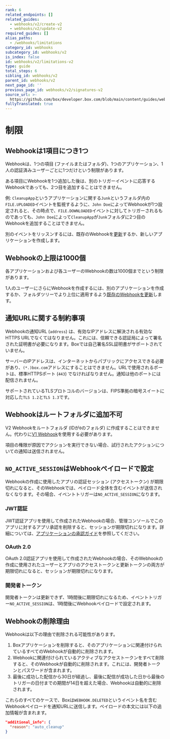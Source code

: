 ```yaml
---
rank: 6
related_endpoints: []
related_guides:
  - webhooks/v2/create-v2
  - webhooks/v2/update-v2
required_guides: []
alias_paths:
  - /webhooks/limitations
category_id: webhooks
subcategory_id: webhooks/v2
is_index: false
id: webhooks/v2/limitations-v2
type: guide
total_steps: 6
sibling_id: webhooks/v2
parent_id: webhooks/v2
next_page_id: ''
previous_page_id: webhooks/v2/signatures-v2
source_url: >-
  https://github.com/box/developer.box.com/blob/main/content/guides/webhooks/v2/limitations-v2.md
fullyTranslated: true
---
```

# 制限

## Webhookは1項目につき1つ

Webhookは、1つの項目 (ファイルまたはフォルダ)、1つのアプリケーション、1人の認証済みユーザーごとに1つだけという制限があります。

ある項目にWebhookを1つ追加した後は、別のトリガーイベントに応答するWebhookであっても、2つ目を追加することはできません。

例: `CleanupApp`というアプリケーションに関する`Junk`というフォルダ内の`FILE.UPLOADED`イベントを監視するように、`John Doe`によってWebhookが1つ設定されると、その時点で、`FILE.DOWNLOADED`イベントに対してトリガーされるものであっても、`John Doe`によって`CleanupApp`が`Junk`フォルダに2つ目のWebhookを追加することはできません。

別のイベントをリッスンするには、既存のWebhookを[更新][update]するか、新しいアプリケーションを作成します。

## Webhookの上限は1000個

各アプリケーションおよび各ユーザーのWebhookの数は1000個までという制限があります。

1人のユーザーにさらにWebhookを作成するには、別のアプリケーションを作成するか、フォルダツリーでより上位に適用するよう[既存のWebhookを更新][update]します。

## 通知URLに関する制約事項

Webhookの通知URL (`address`) は、有効なIPアドレスに解決される有効なHTTPS URLでなくてはなりません。これには、信頼できる認証局によって署名された証明書が必要になります。Boxでは自己署名SSL証明書がサポートされていません。

サーバーのIPアドレスは、インターネットからパブリックにアクセスできる必要があり、`(*.)box.com`アドレスにすることはできません。URLで使用されるポートは、標準HTTPSポート (`443`) でなければなりません。通知は他のポートには配信されません。

サポートされているTLSプロトコルのバージョンは、FIPS準拠の暗号スイートに対応した`TLS 1.2`と`TLS 1.3`です。

## Webhookはルートフォルダに追加不可

V2 Webhookをルートフォルダ (IDが`0`のフォルダ) に作成することはできません。代わりに[V1 Webhook][v1]を使用する必要があります。

<Message type="notice">

項目の権限が原因でアクションを実行できない場合、試行されたアクションについての通知は送信されません。

</Message>

## `NO_ACTIVE_SESSION`はWebhookペイロードで設定

Webhookの作成に使用したアプリの認証セッション (アクセストークン) が期限切れになると、そのWebhookでは、ペイロード全体を含むイベントが送信されなくなります。その場合、イベントトリガーは`NO_ACTIVE_SESSION`になります。

### JWT認証

JWT認証アプリを使用して作成されたWebhookの場合、管理コンソールでこのアプリに対するアプリ承認を削除すると、セッションが期限切れになります。詳細については、[アプリケーションの承認ガイド][app authorization]を参照してください。

### OAuth 2.0

OAuth 2.0認証アプリを使用して作成されたWebhookの場合、そのWebhookの作成に使用されたユーザーとアプリのアクセストークンと更新トークンの両方が期限切れになると、セッションが期限切れになります。

### 開発者トークン

開発者トークンは更新できず、1時間後に期限切れになるため、イベントトリガー`NO_ACTIVE_SESSION`は、1時間後にWebhookペイロードで設定されます。

## Webhookの削除理由

Webhookは以下の理由で削除される可能性があります。

1. Boxアプリケーションを削除すると、そのアプリケーションに関連付けられているすべてのWebhookが自動的に削除されます。
2. Webhookに関連付けられているアクティブなアクセストークンをすべて削除すると、そのWebhookが自動的に削除されます。これには、開発者トークンとパスワードが含まれます。
3. 最後に成功した配信から30日が経過し、最後に配信が成功した日から最後のトリガーの日付までの期間が14日を超えた場合、Webhookは自動的に削除されます。

これらのすべてのケースで、Boxは`WEBHOOK.DELETED`というイベント名を含むWebhookペイロードを通知URLに送信します。ペイロードの本文には以下の追加情報が含まれます。

```json
"additional_info": {
  "reason": "auto_cleanup"
}

```

[v1]: g://webhooks/v1

[update]: g://webhooks/v2/update-v2

[app authorization]: https://support.box.com/hc/en-us/articles/360043697014-Authorizing-Apps-in-the-Box-App-Approval-Process